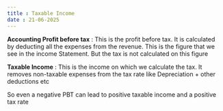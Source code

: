```yaml
---
title : Taxable Income   
date : 21-06-2025
---
```




**Accounting Profit before tax** : This is the profit before tax. It is calculated by deducting all the expenses from the revenue. This is the figure that we see in the income Statement. But the tax is not calculated on this figure


**Taxable Income** : This is the income on which we calculate the tax. It removes non-taxable expenses from the tax rate like Depreciation + other deductions etc


So even a negative PBT can lead to positive taxable income and a positive tax rate


